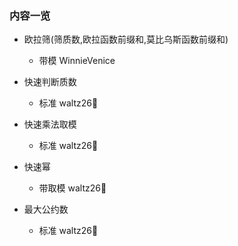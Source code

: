 ### 内容一览

- 欧拉筛(筛质数,欧拉函数前缀和,莫比乌斯函数前缀和)
  - 带模 WinnieVenice

- 快速判断质数
  - 标准 waltz26🌟

- 快速乘法取模
  - 标准 waltz26🌟

- 快速幂
  - 带取模 waltz26🌟

- 最大公约数
  - 标准 waltz26🌟

